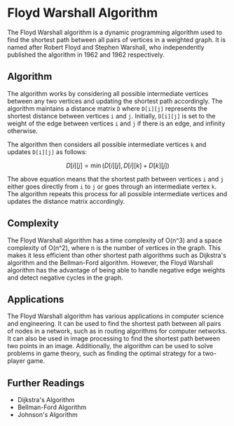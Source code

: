 # Floyd Warshall Algorithm

The Floyd Warshall algorithm is a dynamic programming algorithm used to find the shortest path between all pairs of vertices in a weighted graph. It is named after Robert Floyd and Stephen Warshall, who independently published the algorithm in 1962 and 1962 respectively. 

## Algorithm

The algorithm works by considering all possible intermediate vertices between any two vertices and updating the shortest path accordingly. The algorithm maintains a distance matrix `D` where `D[i][j]` represents the shortest distance between vertices `i` and `j`. Initially, `D[i][j]` is set to the weight of the edge between vertices `i` and `j` if there is an edge, and infinity otherwise. 

The algorithm then considers all possible intermediate vertices `k` and updates `D[i][j]` as follows:

$$D[i][j] = \min(D[i][j], D[i][k] + D[k][j])$$

The above equation means that the shortest path between vertices `i` and `j` either goes directly from `i` to `j` or goes through an intermediate vertex `k`. The algorithm repeats this process for all possible intermediate vertices and updates the distance matrix accordingly. 

## Complexity

The Floyd Warshall algorithm has a time complexity of O(n^3) and a space complexity of O(n^2), where n is the number of vertices in the graph. This makes it less efficient than other shortest path algorithms such as Dijkstra's algorithm and the Bellman-Ford algorithm. However, the Floyd Warshall algorithm has the advantage of being able to handle negative edge weights and detect negative cycles in the graph. 

## Applications

The Floyd Warshall algorithm has various applications in computer science and engineering. It can be used to find the shortest path between all pairs of nodes in a network, such as in routing algorithms for computer networks. It can also be used in image processing to find the shortest path between two points in an image. Additionally, the algorithm can be used to solve problems in game theory, such as finding the optimal strategy for a two-player game. 

## Further Readings

- Dijkstra's Algorithm
- Bellman-Ford Algorithm
- Johnson's Algorithm
